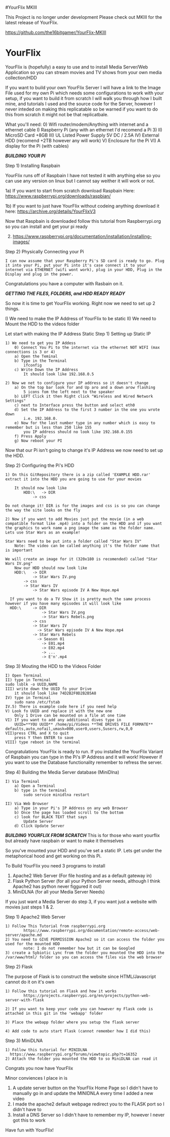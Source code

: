 #YourFlix MKIII

This Project is no longer under development Please check out MKIII for the latest release of YourFlix.

https://github.com/the16bitgamer/YourFlix-MKIII

# YourFlix
YourFlix is (hopefully) a easy to use and to install Media Server/Web Application so you can stream movies and TV shows from your own media collection/HDD

If you want to build your own YourFlix Server I will have a link to the Image File used for my own Pi which needs some configurations to work with your setup, if you want to build it from scratch I will walk you through how I built mine, and tutorials I used and the source code for the Server, however I never inteded on making this replicatable so be warned if you want to do this from scratch it might not be that replicatbale.

What you'll need:
  0) Wifi router/modem/Anything with internet and a ethernet cable
  I) Raspberry Pi (any with an ethernet I'd recomend a Pi 3)
  II) MicroSD Card +8GB
  III) UL Listed Power Supply 5V DC / 2.5A
  IV) External HDD (recomend +2TB however any will work)
  V) Enclosure for the Pi
  VI) A display for the Pi (with cables)


***BUILDING YOUR PI***

Step 1) Installing Raspbain

YourFlix runs off of Raspbain I have not tested it with anything else so you can use any version on linux but I cannot say weither it will work or not.

1a) If you want to start from scratch download Raspbain Here: https://www.raspberrypi.org/downloads/raspbian/

1b) If you want to just have YourFlix without codeing anything download it here: https://archive.org/details/YourFlixV3
  
Now that Raspbain is downloaded follow this tutorial from Raspberrypi.org so you can install and get your pi ready

2) https://www.raspberrypi.org/documentation/installation/installing-images/

Step 2) Physically Connecting your Pi

	I can now assume that your Raspberry Pi's SD card is ready to go. Plug it into your Pi, put your Pi into it's case connect it to your internet via ETHERNET (wifi wont work), plug in your HDD, Plug in the Display and plug in the power.
 
Congratulations you have a computer with Rasbain on it.

***GETTING THE FILES, FOLDERS, and HDD READY READY***

So now it is time to get YourFlix working. Right now we need to set up 2 things.

I) We need to make the IP Address of YourFlix to be static
II) We need to Mount the HDD to the videos folder

Let start with making the IP Address Static
Step 1) Setting up Static IP

	1) We need to get you IP Addess
		0) Connect You Pi to the internet via the ethernet NOT WIFI (max connections is 3 or 4) 
		a) Open the Teminal
		b) Type in the Terminal
			ifconfig
		c) Write Down the IP Address
			It should look like 192.168.0.5

	2) Now we net to configure your IP address so it doesn't change
		a) On the top bar look for and Up aro and a down arow flashing
			5 icons fom the left next to the speaker
		b) LEFT Click it then Right click "Wireless and Wired Network Settings"
		c) next to Interface press the button and select eth0
		d) Set the IP Address to the first 3 number in the one you wrote down
			i.e. 192.168.0.
		e) Now for the last number type in any number which is easy to remember but is less than 250 like 155
			you IP address should no look like 192.168.0.155
		f) Press Apply
		g) Now reboot your PI

Now that our Pi isn't going to change it's IP Address we now need to set up the HDD.

Step 2) Configuring the Pi's HDD
	
	1) On this GitRepository there is a zip called 'EXAMPLE HDD.rar' extract it into the HDD you are going to use for your movies
		
		It should now look like
			HDD:\ 	-> DIR
				-> css
	
	Do not change it! DIR is for the images and css is so you can change the way the site looks on the fly
	
	2) Now if you want to add Movies just put the movie (in a web compatible format like .mp4) into a folder on the HDD and if you want the graphics to work name a png image the same as the folder name. Lets use Star Wars as an example!
      
	Star Wars need to be put into a folder called "Star Wars IV"
		Note: The video can be called anything it's the folder name that is important
        
	We will create an image for it (320x180 is recomended) called "Star Wars IV.png"
      	Now our HDD should now look like
		HDD:\ 	-> DIR
				-> Star Wars IV.png
			-> css
			-> Star Wars IV
				-> Star Wars episode IV A New Hope.mp4
                  
      If you want to do a TV Show it is pretty much the same process however if you have many episodes it will look like
      HDD:\ 	-> DIR
                    -> Star Wars IV.png
                    -> Star Wars Rebels.png
                -> css
                -> Star Wars IV
                  -> Star Wars episode IV A New Hope.mp4
                -> Star Wars Rebels
                  -> Season 01
                    -> E01.mp4
                    -> E02.mp4
                    -> ...
                    -> E'n'.mp4

Step 3) Mouting the HDD to the Videos Folder
	
	I) Open Terminal
	II) type in Terminal
	sudo lsblk -o UUID,NAME
	III) write down the UUID fo your Drive
		it should look like 74D2B2F0D2B2B5A8
	IV) type in Terminal
		sudo nano /etc/fstab
	IV.5) There is example code here if you need help
	V) Look fo UUID and replace it with the new one
		Only 1 Drive can be mounted on a file at one time
	VI) If you want to add any additional dives type in
		UUID=**YOU UUID** /home/pi/Videos **THE DRIVES FILE FORMATE** defaults,auto,nofail,umask=000,user0,users,Susers,rw,0,0
	VII)press CTRL and X to quit
		press Y then ENTER to save
	VIII) type reboot in the terminal

Congratulations YourFlix is ready to run. If you installed the YourFlix Variant of Raspbain you can type in the Pi's IP Address and it will work! However if you want to use the Database functionality remember to refress the server.

Step 4) Building the Media Server database (MiniDlna)

	I) Via Terminal
		a) Open a Terminal
		b) type in the terminal
			sudo service minidlna restart

	II) Via Web Browser
		a) Type in your Pi's IP Address on any web Browser
		b) Once the page has loaded scroll to the bottom
		c) look for BLACK TEXT that says
			Update Server
		d) Click Update Server

***BUILDING YOURFLIX FROM SCRATCH***
This is for those who want yourflix but already have raspbain or want to make it themselves

So you've mounted your HDD and you've set a static IP. Lets get under the metaphorical hood and get working on this Pi.

To Build YourFlix you need 3 programs to install

1) Apache2 Web Server (For file hosting and as a default gateway in)
2) Flask Python Server (for all your Python Server needs, although I think Apache2 has python never figgured it out)
3) MiniDLNA (for all your Media Server Needs)

If you just want a Media Server do step 3, if you want just a website with movies just steps 1 & 2.

Step 1) Apache2 Web Server

	1) Follow This Tutorial from raspberrypi.org
    		https://www.raspberrypi.org/documentation/remote-access/web-server/apache.md
  	2) You need to GIVE PERMISSION Apache2 so it can access the folder you used for the mounted HDD
    		note: I do not remember how but it can be Googled
  	3) create a Sybiotic Lync from the folder you mounted the HDD into the /var/www/html/ folder so you can access the files via the web browser
  
Step 2) Flask

The purpose of Flask is to construct the website since HTML/Javascript cannot do it on it's own

	1) Follow this tutorial on Flask and how it works
    		https://projects.raspberrypi.org/en/projects/python-web-server-with-flask
  	
	2) If you want to keep your code you can however my Flask code is attached in this git in the 'webapp' folder
  	
	3) Place the webapp folder where you setup the flask server
  	
	4) Add code to auto start Flask (cannot remember how I did this)
  
Step 3) MiniDLNA

    1) Follow this tutorial for MINIDLNA
      https://www.raspberrypi.org/forums/viewtopic.php?t=16352
    2) Attach the folder you mounted the HDD to so MiniDLNA can read it
    
Congrats you now have YourFlix

Minor conviences I place in is
1) A update server button on the YourFlix Home Page so I didn't have to manually go in and update the MINIDNLA every time I added a new video
2) I made the apache2 default webpage redirect you to the FLASK port so I didn't have to
3) Install a DNS Server so I didn't have to remember my IP, however I never got this to work

Have fun with YourFlix!
